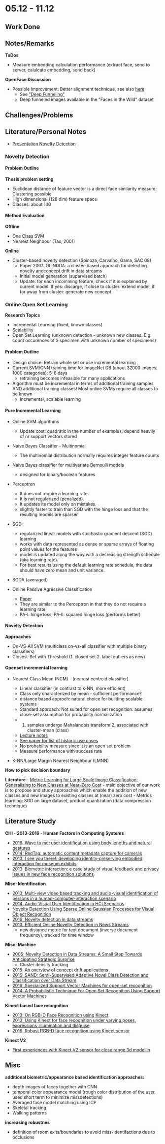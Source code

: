 # 05.12 - 11.12

## Work Done

## Notes/Remarks

**ToDos**
- Measure embedding calculation performance (extract face, send to server, calulcate embedding, send back)


**OpenFace Discussion**
- Possible Improvement: Better alignment technique, see also [here](https://github.com/cmusatyalab/openface/issues/144)
	- See ["Deep Funneling"](http://vis-www.cs.umass.edu/deep_funnel.html)
	- Deep funneled images available in the "Faces in the Wild" dataset
## Challenges/Problems

## Literature/Personal Notes

- [Presentation Novelty Detection](http://www.lincci.ufu.br/pt_br/Palestras/novelty.pdf)



### Novelty Detection

#### Problem Outline

**Thesis problem setting**
- Euclidean distance of feature vector is a direct face similarity measure: Clustering possible
- High dimensional (128 dim) feature space 
- Classes: about 100

#### Method Evaluation

**Offline**
- One Class SVM
- Nearest Neighbour (Tax, 2001)

**Online**
- Cluster-based novelty detection (Spinoza, Carvalho, Gama, SAC 08)
	- Paper 2007: OLINDDA: a cluster-based approach for detecting novelty andconcept drift in data streams
	- Initial model generation (supervised batch)
	- Update: for each incomming feature, check if it is explained by current model. If yes: discarge, if close to cluster: extend model, if far away from cluster: generate new concept


### Online Open Set Learning

**Research Topics**
- Incremental Learning (fixed, known classes)
- Scalability
- Open Set Learning (unknown detection - unknown new classes. E.g. count occurences of 3 specimen with unknown number of specimens)

#### Problem Outline
- Design choice: Retrain whole set or use incremental learning
- Current SVM/CNN training time for ImageNet DB (about 32000 images, 1000 categories): 5-6 days
	- retraining becomes infeasible for many applications
- Algorithm must be incremental in terms of additional training samples AND additional training classes! Most online SVMs require all classes to be known
	- Incremental, scalable learning


#### Pure Incremental Learning
	
- Online SVM algorithms
	- Update cost: quadratic in the number of examples, depend heavily of nr support vectors stored
	
- Naive Bayes Classifier - Multinomial
	- The multinomial distribution normally requires integer feature counts

- Naive Bayes classifier for multivariate Bernoulli models
	- designed for binary/boolean features

- Perceptron
	- It does not require a learning rate.
	- It is not regularized (penalized).
	- It updates its model only on mistakes.
	- slightly faster to train than SGD with the hinge loss and that the resulting models are sparser

- SGD
	- regularized linear models with stochastic gradient descent (SGD) learning
	- works with data represented as dense or sparse arrays of floating point values for the features
	- model is updated along the way with a decreasing strength schedule (aka learning rate).
	- For best results using the default learning rate schedule, the data should have zero mean and unit variance.
- SGDA (averaged)

- Online Passive Agressive Classification
	- [Paper](http://jmlr.csail.mit.edu/papers/volume7/crammer06a/crammer06a.pdf)
	- They are similar to the Perceptron in that they do not require a learning rate
	- PA-I: hinge loss, PA-II: squared hinge loss (performs better)

	
#### Novelty Detection

**Approaches**
- On-VS-All SVM (multiclass on-vs-all classifier with multiple binary classifiers)
- Closest-Set with Threshold (1. closed set 2. label outliers as new)

	
#### Openset incremental learning
- Nearest Class Mean (NCM) - (nearest centroid classifier)
	- Linear classifier (in contrast to k-NN, more efficient)
	- Class only characterized by mean - sufficient performance?
	- distance based approch: natural choice for building scalable systems
	- Standard approach: Not suited for open set recognition: assumes close-set assumption for probability normalization
	- 1. samples undergo Mahalanobis transform 2. associated with cluster-mean (class)
	- [Lecture notes](https://www.robots.ox.ac.uk/~vgg/rg/slides/karen_Metric_Learning_for_Large_Scale_Image_Classification.pdf)
	- [See paper for list of historic use cases](http://www.cv-foundation.org/openaccess/content_cvpr_2015/papers/Bendale_Towards_Open_World_2015_CVPR_paper.pdf)
	- No probability measure since it is an open set problem
	- Measure performance with success rate
	
- K-NN/Large Margin Nearest Neighbour (LMNN)
	
	
**How to pick decision boundary**
	
**Literature**
	- [Metric Learning for Large Scale Image Classification: Generalizing to New Classes at Near-Zero Cost](https://www.robots.ox.ac.uk/~vgg/rg/papers/eccv2012__mensink_verbeek__metric.pdf)
		- main objective of our work is to propose and study approaches which enable the addition of new classes and new images to existing classes at (near) zero cost
		- Metrics learning: SGD on large dataset, product quantization (data compression technique)
	
## Literature Study

**CHI - 2013-2016 -  Human Factors in Computing Systems**
- [2016: Wave to me: user identification using body lengths and natural gestures](http://dl.acm.org/citation.cfm?id=2557043&CFID=700479231&CFTOKEN=14700506)
- [2014: RedTag: automatic content metadata capture for cameras](http://dl.acm.org/citation.cfm?id=2602303&CFID=700479231&CFTOKEN=14700506)
- [2013: I see you there!: developing identity-preserving embodied interaction for museum exhibits](http://dl.acm.org/citation.cfm?id=2466252&CFID=700479231&CFTOKEN=14700506)
- [2013: Biometric interaction: a case study of visual feedback and privacy issues in new face recognition solutions](http://dl.acm.org/citation.cfm?id=2468772&CFID=700479231&CFTOKEN=14700506)

**Misc: Identification**

- [2013: Multi-view video based tracking and audio-visual identification of persons in a human-computer-interaction scenario](http://ieeexplore.ieee.org/document/6617454/)
- [2014: Audio-Visual User Identification in HCI Scenarios](http://link.springer.com/chapter/10.1007%2F978-3-319-14899-1_11)
- [Novelty Detection Using Sparse Online Gaussian Processes for Visual Object Recognition  ](http://www.aaai.org/ocs/index.php/FLAIRS/FLAIRS13/paper/viewFile/5883/6053)
- [2016: Novelty detection in data streams](http://link.springer.com/article/10.1007/s10462-015-9444-8)
- [2013: Efficient Online Novelty Detection in News Streams](http://cgi.di.uoa.gr/~antoulas/pubs/ntoulas-novelty-wise.pdf)
	- new distance metric for text document (inverse document frequency), tracked for time window
	
**Misc: Machine**
	
- [2005: Novelty Detection in Data Streams: A Small Step Towards Anticipating Strategic Surprise ](http://citeseerx.ist.psu.edu/viewdoc/download?doi=10.1.1.472.3433&rep=rep1&type=pdf)
	- Cluster density tracking
- [2015: An overview of concept drift applications](http://www.win.tue.nl/~mpechen/publications/pubs/ZliobaiteCDApps2015.pdf)
- [2016: SAND: Semi-Supervised Adaptive Novel Class Detection and Classification over Data Stream](https://www.google.ch/url?sa=t&rct=j&q=&esrc=s&source=web&cd=17&ved=0ahUKEwill_er3NzQAhUBjywKHftqDU04ChAWCEgwBg&url=http%3A%2F%2Fwww.aaai.org%2Focs%2Findex.php%2FAAAI%2FAAAI16%2Fpaper%2Fdownload%2F12335%2F11786&usg=AFQjCNHmuv_CDAQFgfqM6hK5BncaEamfzA&sig2=EPcafg9Wzqr4DR_dgNlZWw&bvm=bv.139782543,d.bGg&cad=rja)
- [2016: Specialized Support Vector Machines for open-set recognition](https://arxiv.org/pdf/1606.03802v1.pdf)	
- [2014: A Probabilistic Technique For Open Set Recognition Using Support Vector Machines](https://etd.ohiolink.edu/!etd.send_file?accession=wright1419252745&disposition=inline)

**Kinect based face recognition**
- [2013: On RGB-D Face Recognition using Kinect](http://www.iab-rubric.org/papers/PID2857163.pdf)
- [2013: Using Kinect for face recognition under varying poses, expressions, illumination and disguise](http://ieeexplore.ieee.org/document/6475017/)	
- [2016: Robust RGB-D face recognition using Kinect sensor](https://www.researchgate.net/publication/304455784_Robust_RGB-D_face_recognition_using_Kinect_sensor)
	
**Kinect V2**
- [First experiences with Kinect V2 sensor for close range 3d modellin](http://www.int-arch-photogramm-remote-sens-spatial-inf-sci.net/XL-5-W4/93/2015/isprsarchives-XL-5-W4-93-2015.pdf)
	
## Misc

**additional biometric/appearance based identification approaches:**
- depth images of faces together with CNN
- temporal color appearance model (rough color distribution of the user, used short term to minimize missdetections)
- Averaged face model matching using ICP
- Skeletal tracking
- Walking patterns

**increasing robustnes**
- definition of room exits/boundaries to avoid miss-identifactions due to occlusions
	
	